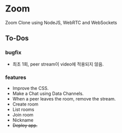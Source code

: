 # Zoom

Zoom Clone using NodeJS, WebRTC and WebSockets

## To-Dos

### bugfix

- 최초 1회, peer stream이 video에 적용되지 않음.

### features

- Improve the CSS.
- Make a Chat using Data Channels.
- When a peer leaves the room, remove the stream.
- Create room
- List rooms
- Join room
- Nickname
- ~~Deploy app.~~
